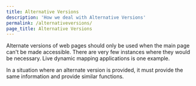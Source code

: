 ```yaml
---
title: Alternative Versions
description: 'How we deal with Alternative Versions'
permalink: /alternativeversions/
page_title: Alternative Versions
---
```

Alternate versions of web pages should only be used when the main page can't be made accessible. There are very few instances where they would be necessary. Live dynamic mapping applications is one example. 

In a situation where an alternate version is provided, it must provide the same information and provide similar functions. 
